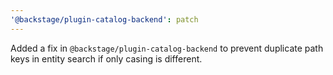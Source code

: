 ```yaml
---
'@backstage/plugin-catalog-backend': patch
---
```


Added a fix in `@backstage/plugin-catalog-backend` to prevent duplicate path keys in entity search if only casing is different.
